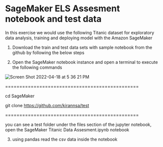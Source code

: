 # SageMaker ELS Assesment notebook and test data

In this exercise we would use the following Titanic dataset for exploratory data analysis, training and deploying  model with the Amazon SageMaker 


1) Download the train and test data sets with sample notebook from the github by following the below steps
 
2) Open the SageMaker notebook instance and open a terminal to execute the following commands




![Screen Shot 2022-04-18 at 5 36 21 PM](https://user-images.githubusercontent.com/64490878/163888884-acefb8d9-3860-43cf-ba93-e36e9c0fd1f7.png)



===============================================

cd SageMaker

git clone https://github.com/kirannsa/test

===============================================


you can see a test folder under the files section of the jupyter notebook, open the SageMaker Titanic Data Assesment.ipynb notebook 
 
3) using pandas read the csv data inside the notebook
